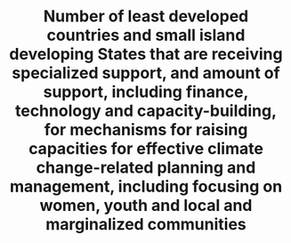 ---
graph_status_notes: Posted
variable_description: null
variable_notes: null
un_designated_tier: '3'
un_custodial_agency: >-
  OHRLLS,  Regional  Commissions,  AOSIS,  SIDS,  Samoa  Pathway  (Partnering  Agencies:  UNISDR,  UNFCCC,  WMO)
target_id: 13.b
has_metadata: true
title: >-
  Number  of  least  developed  countries  and  small  island  developing  States  that  are  receiving  specialized  support,  and  amount  of  support,  including  finance,  technology  and  capacity-building,  for  mechanisms  for  raising  capacities  for  effective  climate  change-related  planning  and  management,  including  focusing  on  women,  youth  and  local  and  marginalized  communities
permalink: /13-b-1/
sdg_goal: 13
layout: indicator
indicator: 13.b.1
indicator_variable: null
graph: null
graph_type_description: null
rationale_interpretation: >-
  As  the  effects  of  climate  change  are  becoming  more  evident  and  acute,  the  need  for  effective  climate  services  is  greater  than  ever  before.  Climate  services  underpin  climate  action  and  achieving  SDGs.  Nevertheless,  the  GFCS  High  level  Task  Force  had  identified  70  countries  that  do  not  yet  have  sufficient  capacities  to  develop  and  use  climate  services.  This  is  a  major  focus  of  the  GFCS.  This  indicator  contributes  and  supports  the  achievement  of  several  targets  such  as  1.5,  2.1,  6.1,  6.4,  6.5,  7.1,  9.1,  11.3,  11.5,  12.8,  13.1,  13.2,  14.2,  15.3.
goal_meta_link: 'http://unstats.un.org/sdgs/files/metadata-compilation/Metadata-Goal-13.pdf'
goal_meta_link_page: 14
indicator_name: >-
  Number  of  least  developed  countries  and  small  island  developing  States  that  are  receiving  specialized  support,  and  amount  of  support,  including  finance,  technology  and  capacity-building,  for  mechanisms  for  raising  capacities  for  effective  climate  change-related  planning  and  management,  including  focusing  on  women,  youth  and  local  and  marginalized  communities
target: >-
  Promote  mechanisms  for  raising  capacity  for  effective  climate  change-related  planning  and  management  in  least  developed  countries  and  small  island  developing  States,  including  focusing  on  women,  youth  and  local  and  marginalized  communities.
indicator_definition: >-
  Number  of  LDCs  that  are  receiving  specialized  support  for  raising  capacities  for  effective  climate  change  related  planning  and  management,  including  focusing  on  women,  youth,  local  and  marginalized  communities
source_title: null
source_notes: null
published: true
comments_and_limitations: >-
  The  United  States  is  not  an  LDC  or  a  SIDS,  although  we  prioritize  support  for  these  countries  in  the  provision  of  climate  related  support.
source_agency_staff_name: Elan  Strait
source_agency_staff_email: Elan_P_Strait@nsc.eop.gov
source_agency_survey_dataset: National  Security  Council/Executive  Office  of  the  President  

---